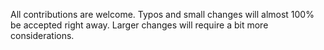 All contributions are welcome. Typos and small changes will almost 100% be accepted right away. Larger changes will require a bit more considerations.
